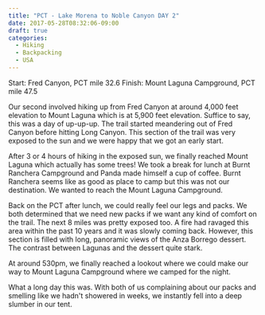 ```yaml
---
title: "PCT - Lake Morena to Noble Canyon DAY 2"
date: 2017-05-28T08:32:06-09:00
draft: true
categories:
  - Hiking
  - Backpacking
  - USA
---
```


Start: Fred Canyon, PCT mile 32.6
Finish: Mount Laguna Campground, PCT mile 47.5

Our second involved hiking up from Fred Canyon at around 4,000 feet elevation to Mount Laguna which is at 5,900 feet elevation. Suffice to say, this was a day of up-up-up. The trail started meandering out of Fred Canyon before hitting Long Canyon. This section of the trail was very exposed to the sun and we were happy that we got an early start.

After 3 or 4 hours of hiking in the exposed sun, we finally reached Mount Laguna which actually has some trees! We took a break for lunch at Burnt Ranchera Campground and Panda made himself a cup of coffee. Burnt Ranchera seems like as good as place to camp but this was not our destination. We wanted to reach the Mount Laguna Campground.

Back on the PCT after lunch, we could really feel our legs and packs. We both determined that we need new packs if we want any kind of comfort on the trail. The next 8 miles was pretty exposed too. A fire had ravaged this area within the past 10 years and it was slowly coming back. However, this section is filled with long, panoramic views of the Anza Borrego dessert. The contrast between Lagunas and the dessert quite stark.

At around 530pm, we finally reached a lookout where we could make our way to Mount Laguna Campground where we camped for the night.

What a long day this was. With both of us complaining about our packs and smelling like we hadn't showered in weeks, we instantly fell into a deep slumber in our tent.
